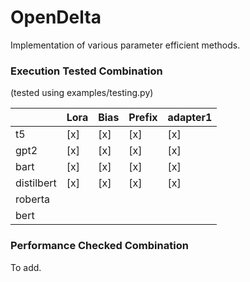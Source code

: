 # OpenDelta
Implementation of various parameter efficient methods.

### Execution Tested Combination

(tested using examples/testing.py)

|   | Lora  | Bias  |  Prefix | adapter1 |
|---|---|---|---|---|
| t5 | [x] | [x] | [x]  | [x]  |
| gpt2 | [x]  | [x]  |  [x] |  [x] |
| bart |  [x] |   [x]|  [x] | [x]  |
| distilbert |  [x] | [x]  |  [x] | [x]  |
| roberta |   |   |   |  |
| bert |  |   |  |  |

### Performance Checked Combination

To add.